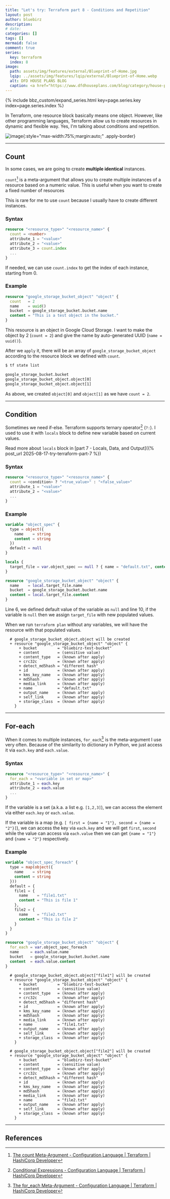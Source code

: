 ```yaml
---
title: "Let's try: Terraform part 8 - Conditions and Repetition"
layout: post
author: bluebirz
description:
# date:
categories: []
tags: []
mermaid: false
comment: true
series:
  key: terraform
  index: 8
image:
  path: assets/img/features/external/Blueprint-of-Home.jpg
  lqip: ../assets/img/features/lqip/external/Blueprint-of-Home.webp
  alt: DFD HOUSE PLANS BLOG
  caption: <a href="https://www.dfdhouseplans.com/blog/category/house-plans/">DFD HOUSE PLANS BLOG</a>
---
```


{% include bbz_custom/expand_series.html key=page.series.key index=page.series.index %}

In Terraform, one resource block basically means one object. However, like other programming languages, Terraform allow us to create resources in dynamic and flexible way. Yes, I'm talking about conditions and repetition.

![image](../assets/img/features/bluebirz/IMG_6642-are.jpg){:style="max-width:75%;margin:auto;" .apply-border}

---

## Count

In some cases, we are going to create **multiple identical** instances.

`count`[^count] is a meta-argument that allows you to create multiple instances of a resource based on a numeric value. This is useful when you want to create a fixed number of resources

This is rare for me to use `count` because I usually have to create different instances.

### Syntax

```terraform
resource "<resource_type>" "<resource_name>" {
  count = <number>
  attribute_1 = "<value>"
  attribute_2 = "<value>"
  attribute_3 = count.index
  ...
}
```

If needed, we can use `count.index` to get the index of each instance, starting from 0.

### Example

```terraform
resource "google_storage_bucket_object" "object" {
  count   = 2
  name    = uuid()
  bucket  = google_storage_bucket.bucket.name
  content = "This is a test object in the bucket."
}
```

This resource is an object in Google Cloud Storage. I want to make the object by 2 (`count = 2`) and give the name by auto-generated UUID (`name = uuid()`).

After we `apply` it, there will be an array of `google_storage_bucket_object` according to the resource block we defined with `count`.

```sh
$ tf state list

google_storage_bucket.bucket
google_storage_bucket_object.object[0]
google_storage_bucket_object.object[1]
```

As above, we created `object[0]` and `object[1]` as we have `count = 2`.

---

## Condition

Sometimes we need if-else. Terraform supports ternary operator[^condition] (`?:`). I used to use it with `locals` block to define new variable based on current values.

Read more about `locals` block in [part 7 - Locals, Data, and Output]({% post_url 2025-08-17-try-terraform-part-7 %})

### Syntax

```terraform
resource "<resource_type>" "<resource_name>" {
  count = <condition> ? "<true_value>" : "<false_value>"
  attribute_1 = "<value>"
  attribute_2 = "<value>"
  ...
}
```

### Example

```terraform
variable "object_spec" {
  type = object({
    name    = string
    content = string
  })
  default = null
}

locals {
  target_file = var.object_spec == null ? { name = "default.txt", content = "Default content" } : var.object_spec
}

resource "google_storage_bucket_object" "object" {
  name    = local.target_file.name
  bucket  = google_storage_bucket.bucket.name
  content = local.target_file.content
}
```

Line 6, we defined default value of the variable as `null` and line 10, if the variable is `null` then we assign `target_file` with new populated values.  

When we run `terraform plan` without any variables, we will have the resource with that populated values.

```text
  # google_storage_bucket_object.object will be created
  + resource "google_storage_bucket_object" "object" {
      + bucket         = "bluebirz-test-bucket"
      + content        = (sensitive value)
      + content_type   = (known after apply)
      + crc32c         = (known after apply)
      + detect_md5hash = "different hash"
      + id             = (known after apply)
      + kms_key_name   = (known after apply)
      + md5hash        = (known after apply)
      + media_link     = (known after apply)
      + name           = "default.txt"
      + output_name    = (known after apply)
      + self_link      = (known after apply)
      + storage_class  = (known after apply)
    }
```

---

## For-each

When it comes to multiple instances, `for_each`[^foreach] is the meta-argument I use very often. Because of the similarity to dictionary in Python, we just access it via `each.key` and `each.value`.

### Syntax

```terraform
resource "<resource_type>" "<resource_name>" {
  for_each = "<variable in set or map>"
  attribute_1 = each.key
  attribute_2 = each.value
  ...
}
```

If the variable is a set (a.k.a. a list e.g. `[1,2,3]`), we can access the element via either `each.key` or `each.value`.

If the variable is a map (e.g. `[ first = {name = "1"}, second = {name = "2"}]`), we can access the key via `each.key` and we will get `first`, `second` while the value can access via `each.value` then we can get `{name = "1"}` and `{name = "2"}` respectively.

### Example

```terraform
variable "object_spec_foreach" {
  type = map(object({
    name    = string
    content = string
  }))
  default = {
    file1 = {
      name    = "file1.txt"
      content = "This is file 1"
    },
    file2 = {
      name    = "file2.txt"
      content = "This is file 2"
    }
  }
}

resource "google_storage_bucket_object" "object" {
  for_each = var.object_spec_foreach
  name     = each.value.name
  bucket   = google_storage_bucket.bucket.name
  content  = each.value.content
}
```

```text
  # google_storage_bucket_object.object["file1"] will be created
  + resource "google_storage_bucket_object" "object" {
      + bucket         = "bluebirz-test-bucket"
      + content        = (sensitive value)
      + content_type   = (known after apply)
      + crc32c         = (known after apply)
      + detect_md5hash = "different hash"
      + id             = (known after apply)
      + kms_key_name   = (known after apply)
      + md5hash        = (known after apply)
      + media_link     = (known after apply)
      + name           = "file1.txt"
      + output_name    = (known after apply)
      + self_link      = (known after apply)
      + storage_class  = (known after apply)
    }

  # google_storage_bucket_object.object["file2"] will be created
  + resource "google_storage_bucket_object" "object" {
      + bucket         = "bluebirz-test-bucket"
      + content        = (sensitive value)
      + content_type   = (known after apply)
      + crc32c         = (known after apply)
      + detect_md5hash = "different hash"
      + id             = (known after apply)
      + kms_key_name   = (known after apply)
      + md5hash        = (known after apply)
      + media_link     = (known after apply)
      + name           = "file2.txt"
      + output_name    = (known after apply)
      + self_link      = (known after apply)
      + storage_class  = (known after apply)
    }

```

---

## References

[^foreach]: [The for_each Meta-Argument - Configuration Language \| Terraform \| HashiCorp Developer](https://developer.hashicorp.com/terraform/language/meta-arguments/for_each)
[^count]: [The count Meta-Argument - Configuration Language \| Terraform \| HashiCorp Developer](https://developer.hashicorp.com/terraform/language/meta-arguments/count)
[^condition]: [Conditional Expressions - Configuration Language \| Terraform \| HashiCorp Developer](https://developer.hashicorp.com/terraform/language/expressions/conditionals)
